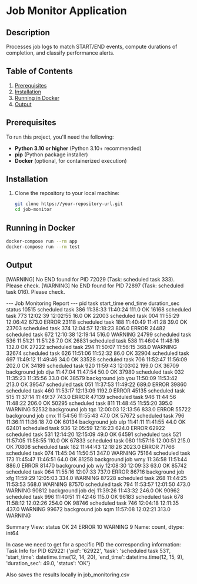 # Job Monitor Application

## Description

Processes job logs to match START/END events, compute durations of completion, and classify performance alerts.

## Table of Contents
1. [Prerequisites](#prerequisites)
2. [Installation](#installation)
5. [Running in Docker](#running-in-docker)
6. [Output](#Output)

## Prerequisites

To run this project, you'll need the following:

- **Python 3.10 or higher** (Python 3.10+ recommended)
- **pip** (Python package installer)
- **Docker** (optional, for containerized execution)


## Installation

1. Clone the repository to your local machine:

   ```bash
   git clone https://your-repository-url.git
   cd job-monitor

## Running in Docker

```bash
docker-compose run --rm app
docker-compose run --rm test
```

## Output

[WARNING] No END found for PID 72029 (Task: scheduled task 333). Please check.
[WARNING] No END found for PID 72897 (Task: scheduled task 016). Please check.

--- Job Monitoring Report ---
  pid               task start_time end_time  duration_sec  status
10515 scheduled task 386   11:38:33 11:40:24         111.0      OK
16168 scheduled task 773   12:02:39 12:02:55          16.0      OK
22003 scheduled task 004   11:55:29 12:06:42         673.0   ERROR
23118 scheduled task 188   11:40:49 11:41:28          39.0      OK
23703 scheduled task 374   12:04:57 12:18:23         806.0   ERROR
24482 scheduled task 672   12:10:38 12:19:14         516.0 WARNING
24799 scheduled task 536   11:51:21 11:51:28           7.0      OK
26831 scheduled task 538   11:46:04 11:48:16         132.0      OK
27222 scheduled task 294   11:50:07 11:56:15         368.0 WARNING
32674 scheduled task 626   11:51:06 11:52:32          86.0      OK
32904 scheduled task 697   11:49:12 11:49:46          34.0      OK
33528 scheduled task 706   11:52:47 11:56:09         202.0      OK
34189 scheduled task 920   11:59:43 12:03:02         199.0      OK
36709 background job djw   11:47:04 11:47:54          50.0      OK
37980 scheduled task 032   11:35:23 11:35:56          33.0      OK
38579 background job you   11:50:09 11:53:42         213.0      OK
39547 scheduled task 051   11:37:53 11:49:22         689.0   ERROR
39860 scheduled task 460   11:53:17 12:13:09        1192.0   ERROR
45135 scheduled task 515   11:37:14 11:49:37         743.0   ERROR
47139 scheduled task 946   11:44:56 11:48:22         206.0      OK
50295 scheduled task 811   11:48:45 11:55:20         395.0 WARNING
52532 background job tqc   12:00:03 12:13:56         833.0   ERROR
55722 background job cmx   11:54:56 11:55:43          47.0      OK
57672 scheduled task 796   11:36:11 11:36:18           7.0      OK
60134 background job ulp   11:41:11 11:41:55          44.0      OK
62401 scheduled task 936   12:05:59 12:16:23         624.0   ERROR
62922 scheduled task 531   12:14:20 12:15:09          49.0      OK
64591 scheduled task 521   11:57:05 11:58:55         110.0      OK
67833 scheduled task 080   11:57:16 12:00:51         215.0      OK
70808 scheduled task 182   11:44:43 12:18:26        2023.0   ERROR
71766 scheduled task 074   11:45:04 11:50:51         347.0 WARNING
75164 scheduled task 173   11:45:47 11:46:51          64.0      OK
81258 background job wmy   11:36:58 11:51:44         886.0   ERROR
81470 background job wiy   12:08:30 12:09:33          63.0      OK
85742 scheduled task 064   11:55:16 12:07:33         737.0   ERROR
86716 background job xfg   11:59:29 12:05:03         334.0 WARNING
87228 scheduled task 268   11:44:25 11:53:53         568.0 WARNING
87570 scheduled task 794   11:53:57 12:01:50         473.0 WARNING
90812 background job dej   11:39:26 11:43:32         246.0      OK
90962 scheduled task 996   11:40:51 11:42:46         115.0      OK
96183 scheduled task 678   11:58:12 12:02:26         254.0      OK
98746 scheduled task 746   12:04:18 12:11:35         437.0 WARNING
99672 background job sqm   11:57:08 12:02:21         313.0 WARNING

 Summary View:
status
OK         24
ERROR      10
WARNING     9
Name: count, dtype: int64

In case we need to get for a specific PID the corresponding information:
Task Info for PID 62922: {'pid': '62922', 'task': 'scheduled task 531', 'start_time': datetime.time(12, 14, 20), 'end_time': datetime.time(12, 15, 9), 'duration_sec': 49.0, 'status': 'OK'}

Also saves the results locally in job_monitoring.csv